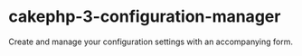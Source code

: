 # cakephp-3-configuration-manager
Create and manage your configuration settings with an accompanying form.
